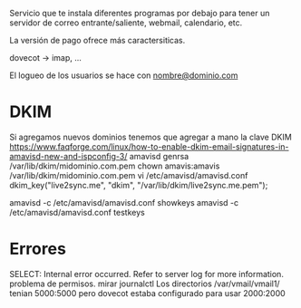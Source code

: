 Servicio que te instala diferentes programas por debajo para tener un servidor de correo entrante/saliente, webmail, calendario, etc.

La versión de pago ofrece más caractersiticas.

dovecot -> imap, ...

El logueo de los usuarios se hace con nombre@dominio.com

# DKIM
Si agregamos nuevos dominios tenemos que agregar a mano la clave DKIM
https://www.faqforge.com/linux/how-to-enable-dkim-email-signatures-in-amavisd-new-and-ispconfig-3/
amavisd genrsa /var/lib/dkim/midominio.com.pem
chown amavis:amavis /var/lib/dkim/midominio.com.pem
vi /etc/amavisd/amavisd.conf
  dkim_key("live2sync.me", "dkim", "/var/lib/dkim/live2sync.me.pem");

amavisd -c /etc/amavisd/amavisd.conf showkeys
amavisd -c /etc/amavisd/amavisd.conf testkeys


# Errores
SELECT: Internal error occurred. Refer to server log for more information.
  problema de permisos. mirar journalctl
  Los directorios /var/vmail/vmail1/ tenian 5000:5000 pero dovecot estaba configurado para usar 2000:2000
